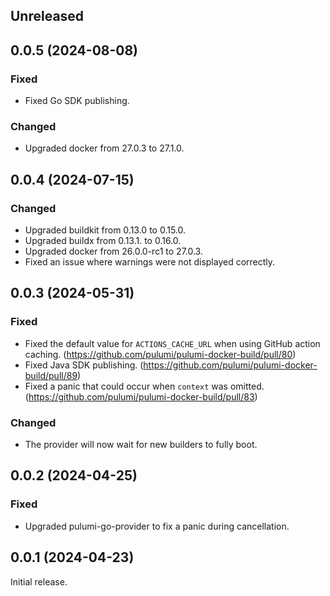 ## Unreleased

## 0.0.5 (2024-08-08)

### Fixed

- Fixed Go SDK publishing.

### Changed

- Upgraded docker from 27.0.3 to 27.1.0.

## 0.0.4 (2024-07-15)

### Changed

- Upgraded buildkit from 0.13.0 to 0.15.0.
- Upgraded buildx from 0.13.1. to 0.16.0.
- Upgraded docker from 26.0.0-rc1 to 27.0.3.
- Fixed an issue where warnings were not displayed correctly.

## 0.0.3 (2024-05-31)

### Fixed

- Fixed the default value for `ACTIONS_CACHE_URL` when using GitHub action caching. (https://github.com/pulumi/pulumi-docker-build/pull/80)
- Fixed Java SDK publishing. (https://github.com/pulumi/pulumi-docker-build/pull/89)
- Fixed a panic that could occur when `context` was omitted. (https://github.com/pulumi/pulumi-docker-build/pull/83)

### Changed

- The provider will now wait for new builders to fully boot.

## 0.0.2 (2024-04-25)

### Fixed

- Upgraded pulumi-go-provider to fix a panic during cancellation.

## 0.0.1 (2024-04-23)

Initial release.
